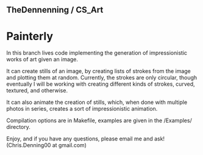 ## TheDennenning / CS_Art

# Painterly

In this branch lives code implementing the generation of impressionistic works of art given an image.

It can create stills of an image, by creating lists of strokes from the image and plotting them at random. Currently, the strokes are only circular, though eventually I will be working with creating different kinds of strokes, curved, textured, and otherwise.

It can also animate the creation of stills, which, when done with multiple photos in series, creates a sort of impressionistic animation. 

Compilation options are in Makefile, examples are given in the /Examples/ directory. 

Enjoy, and if you have any questions, please email me and ask! (Chris.Denning00 at gmail.com)
